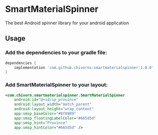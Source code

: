 # SmartMaterialSpinner
The best Android spinner library for your android application
## Usage
### Add the dependencies to your gradle file:

```gradle
dependencies {
    implementation 'com.github.chivorns:smartmaterialspinner:1.0.0'
}
```

### Add SmartMaterialSpinner to your layout:

```xml
<com.chivorn.smartmaterialspinner.SmartMaterialSpinner
    android:id="@+id/sp_province"
    android:layout_width="match_parent"
    android:layout_height="wrap_content"
    app:smsp_baseColor="#8f8989"
    app:smsp_floatingLabelColor="#665d5d"
    app:smsp_hint="Province"
    app:smsp_hintColor="#665d5d" />
```
